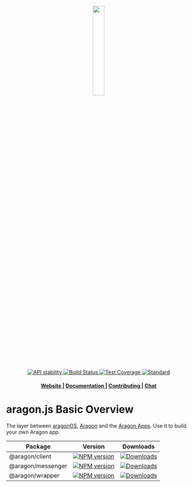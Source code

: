 <p align="center"><img width="25%" src="https://wiki.aragon.org/design/logo/png/stroke.png"></p>

<div align="center">
  <!-- Stability -->
  <a href="https://nodejs.org/api/documentation.html#documentation_stability_index">
    <img src="https://img.shields.io/badge/stability-experimental-orange.svg?style=flat-square"
      alt="API stability" />
  </a>
  <!-- Build Status -->
  <a href="https://travis-ci.org/aragon/aragon.js">
    <img src="https://img.shields.io/travis/aragon/aragon.js/master.svg?style=flat-square"
      alt="Build Status" />
  </a>
  <!-- Test Coverage -->
  <a href="https://coveralls.io/github/aragon/aragon.js">
    <img src="https://img.shields.io/coveralls/aragon/aragon.js.svg?style=flat-square"
      alt="Test Coverage" />
  </a>
  <!-- Standard -->
  <a href="https://standardjs.com">
    <img src="https://img.shields.io/badge/code%20style-standard-brightgreen.svg?style=flat-square"
      alt="Standard" />
  </a>
</div>

<div align="center">
  <h4>
    <a href="https://aragon.org">
      Website
    </a>
    <span> | </span>
    <a href="docs/README.md">
      Documentation
    </a>
    <span> | </span>
    <a href="CONTRIBUTING.md">
      Contributing
    </a>
    <span> | </span>
    <a href="https://aragon.chat">
      Chat
    </a>
  </h4>
</div>

# aragon.js Basic Overview

The layer between [aragonOS](https://github.com/aragon/aragonOS), [Aragon](https://github.com/aragon/aragon) and the [Aragon Apps](https://github.com/aragon/aragon-apps). Use it to build your own Aragon app.

<table>
  <th>Package</th>
  <th>Version</th>
  <th>Downloads</th>
  <tbody>
    <tr>
      <td>
      @aragon/client
      </td>
      <td>
        <!-- NPM version -->
        <a href="https://npmjs.org/package/@aragon/client">
          <img src="https://img.shields.io/npm/v/@aragon/client.svg?style=flat-square"
            alt="NPM version" />
        </a>
      </td>
      <td>
        <!-- Downloads -->
        <a href="https://npmjs.org/package/@aragon/client">
          <img src="https://img.shields.io/npm/dm/@aragon/client.svg?style=flat-square"
            alt="Downloads" />
        </a>
      </td>
    </tr>
    <tr>
      <td>
      @aragon/messenger
      </td>
      <td>
        <!-- NPM version -->
        <a href="https://npmjs.org/package/@aragon/messenger">
          <img src="https://img.shields.io/npm/v/@aragon/messenger.svg?style=flat-square"
            alt="NPM version" />
        </a>
      </td>
      <td>
        <!-- Downloads -->
        <a href="https://npmjs.org/package/@aragon/messenger">
          <img src="https://img.shields.io/npm/dm/@aragon/messenger.svg?style=flat-square"
            alt="Downloads" />
        </a>
      </td>
    </tr>
    <tr>
      <td>
      @aragon/wrapper
      </td>
      <td>
        <!-- NPM version -->
        <a href="https://npmjs.org/package/@aragon/wrapper">
          <img src="https://img.shields.io/npm/v/@aragon/wrapper.svg?style=flat-square"
            alt="NPM version" />
        </a>
      </td>
      <td>
        <!-- Downloads -->
        <a href="https://npmjs.org/package/@aragon/wrapper">
          <img src="https://img.shields.io/npm/dm/@aragon/wrapper.svg?style=flat-square"
            alt="Downloads" />
        </a>
      </td>
    </tr>
  <tbody>
</table>
